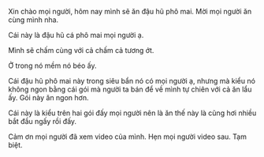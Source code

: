Xin chào mọi người, hôm nay mình sẽ ăn đậu hũ phô mai. Mời mọi người ăn cùng mình nha.

Cái này là đậu hũ cá phô mai mọi người ạ.

Mình sẽ chấm cùng với cả chấm cả tương ớt.

Ở trong nó mềm nó béo ấy.

Cái đậu hũ phô mai này trong siêu bẩn nó có mọi người ạ, nhưng mà kiểu nó không ngon bằng cái gói mà người ta bán để về mình tự chiên với cả ăn lẩu ấy. Gói này ăn ngon hơn.

Cái này là kiểu trên hai gói đấy mọi người nên là ăn thế này là cũng hơi nhiều bắt đầu ngấy rồi đấy.

Cảm ơn mọi người đã xem video của mình. Hẹn mọi người video sau. Tạm biệt.